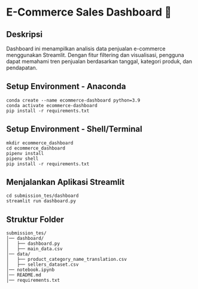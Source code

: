 # E-Commerce Sales Dashboard 🚀

## Deskripsi
Dashboard ini menampilkan analisis data penjualan e-commerce menggunakan Streamlit. Dengan fitur filtering dan visualisasi, pengguna dapat memahami tren penjualan berdasarkan tanggal, kategori produk, dan pendapatan.

## Setup Environment - Anaconda
```
conda create --name ecommerce-dashboard python=3.9
conda activate ecommerce-dashboard
pip install -r requirements.txt
```

## Setup Environment - Shell/Terminal
```
mkdir ecommerce_dashboard
cd ecommerce_dashboard
pipenv install
pipenv shell
pip install -r requirements.txt
```

## Menjalankan Aplikasi Streamlit
```
cd submission_tes/dashboard
streamlit run dashboard.py
```

## Struktur Folder
```
submission_tes/
│── dashboard/
│   ├── dashboard.py
│   ├── main_data.csv
│── data/
│   ├── product_category_name_translation.csv
│   ├── sellers_dataset.csv
│── notebook.ipynb
│── README.md
│── requirements.txt
```

